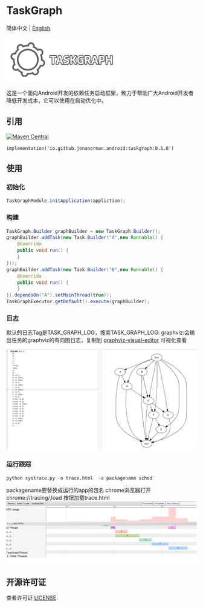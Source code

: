 # TaskGraph

简体中文 | [English](./README_EN.md)

![TaskGraph](https://github.com/JonaNorman/TaskGraph/blob/main/screen/logo.png?raw=true)

这是一个面向Android开发的依赖任务启动框架，致力于帮助广大Android开发者降低开发成本，它可以使用在启动优化中。

## 引用

[![Maven Central](http://maven-badges.herokuapp.com/maven-central/io.github.jonanorman.android/taskgraph/badge.svg
)](https://search.maven.org/artifact/io.github.jonanorman.android/taskgraph)

```
implementation('io.github.jonanorman.android:taskgraph:0.1.0')
```

## 使用
### 初始化

```Java
TaskGraphModule.initApplication(appliction);
```

### 构建

```Java
TaskGraph.Builder graphBuilder = new TaskGraph.Builder();
graphBuilder.addTask(new Task.Builder("A",new Runnable() {
    @Override
    public void run() {
    }
}));
graphBuilder.addTask(new Task.Builder("B",new Runnable() {
    @Override
    public void run() {
    }
}).dependsOn("A").setMainThread(true));
TaskGraphExecutor.getDefault().execute(graphBuilder);
```


### 日志

默认的日志Tag是TASK_GRAPH_LOG，搜索TASK_GRAPH_LOG: graphviz:会输出任务的graphviz的有向图日志，复制到 [graphviz-visual-editor](http://magjac.com/graphviz-visual-editor/) 可视化查看

![img.png](screen/img.png)

### 运行跟踪

```shell
python systrace.py -o trace.html  -a packagename sched
```
packagename要替换成运行的app的包名
chrome浏览器打开chrome://tracing/,load 按钮加载trace.html
![img.png](screen/img2.png)


## 开源许可证

查看许可证 [LICENSE](./LICENSE).

